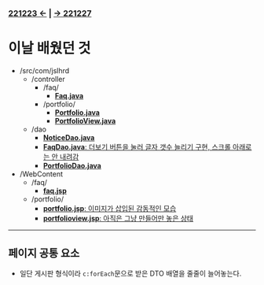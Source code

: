 #
### [221223 ←](../../221205-230127_JSP/22-12/221223/) | [→ 221227](../../221205-230127_JSP/22-12/221227/)

# 이날 배웠던 것

- /src/com/jslhrd
    - /controller
        - /faq/
            - [**Faq.java**](../../221205-230127_JSP/22-12/221226/jslhrdServlet/src/com/jslhrd/controller/faq/Faq.java)
        - /portfolio/
            - [**Portfolio.java**](../../221205-230127_JSP/22-12/221226/jslhrdServlet/src/com/jslhrd/controller/portfolio/Portfolio.java)
            - [**PortfolioView.java**](../../221205-230127_JSP/22-12/221226/jslhrdServlet/src/com/jslhrd/controller/portfolio/PorfolioView.java)
    - /dao
        - [**NoticeDao.java**](../../221205-230127_JSP/22-12/221226/jslhrdServlet/src/com/jslhrd/dao/NoticeDao.java)
        - [**FaqDao.java**: 더보기 버튼을 눌러 글자 갯수 늘리기 구현, 스크롤 아래로는 안 내려감](../../221205-230127_JSP/22-12/221226/jslhrdServlet/src/com/jslhrd/dao/FaqDao.java)
        - [**PortfolioDao.java**](../../221205-230127_JSP/22-12/221226/jslhrdServlet/src/com/jslhrd/dao/PortfolioDao.java)
- /WebContent
    - /faq/
        - [**faq.jsp**](../../221205-230127_JSP/22-12/221226/jslhrdServlet/WebContent/faq/faq.jsp)
    - /portfolio/
        - [**portfolio.jsp**: 이미지가 삽입된 감동적인 모습](../../221205-230127_JSP/22-12/221226/jslhrdServlet/WebContent/portfolio/portfolio.jsp)
        - [**portfolioview.jsp**: 아직은 그냥 만들어만 놓은 상태](../../221205-230127_JSP/22-12/221226/jslhrdServlet/WebContent/portfolio/portfolioview.jsp)

---

## 페이지 공통 요소

- 일단 게시판 형식이라 `c:forEach`문으로 받은 DTO 배열을 줄줄이 늘어놓는다.